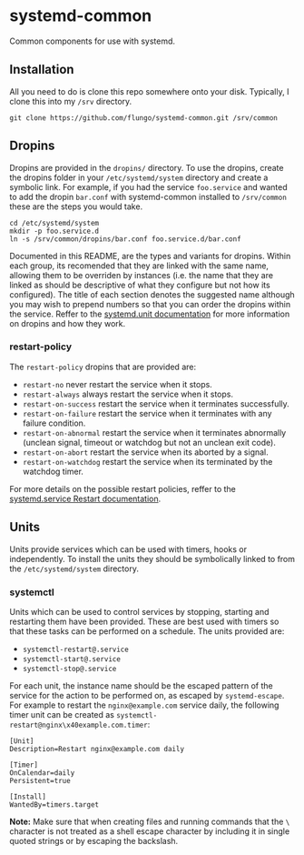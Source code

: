 # systemd-common

Common components for use with systemd.

## Installation

All you need to do is clone this repo somewhere onto your disk. Typically, I clone this into my `/srv` directory.

```
git clone https://github.com/flungo/systemd-common.git /srv/common
```

## Dropins

Dropins are provided in the `dropins/` directory. To use the dropins, create the dropins folder in your `/etc/systemd/system` directory and create a symbolic link. For example, if you had the service `foo.service` and wanted to add the dropin `bar.conf` with systemd-common installed to `/srv/common` these are the steps you would take.

```
cd /etc/systemd/system
mkdir -p foo.service.d
ln -s /srv/common/dropins/bar.conf foo.service.d/bar.conf
```

Documented in this README, are the types and variants for dropins. Within each group, its recomended that they are linked with the same name, allowing them to be overriden by instances (i.e. the name that they are linked as should be descriptive of what they configure but not how its configured). The title of each section denotes the suggested name although you may wish to prepend numbers so that you can order the dropins within the service. Reffer to the [systemd.unit documentation](https://www.freedesktop.org/software/systemd/man/systemd.unit.html) for more information on dropins and how they work.

### restart-policy

The `restart-policy` dropins that are provided are:

- `restart-no` never restart the service when it stops.
- `restart-always` always restart the service when it stops.
- `restart-on-success` restart the service when it terminates successfully.
- `restart-on-failure` restart the service when it terminates with any failure condition.
- `restart-on-abnormal` restart the service when it terminates abnormally (unclean signal, timeout or watchdog but not an unclean exit code).
- `restart-on-abort` restart the service when its aborted by a signal.
- `restart-on-watchdog` restart the service when its terminated by the watchdog timer.

For more details on the possible restart policies, reffer to the [systemd.service Restart documentation](https://www.freedesktop.org/software/systemd/man/systemd.service.html#Restart=).

## Units

Units provide services which can be used with timers, hooks or independently. To install the units they should be symbolically linked to from the `/etc/systemd/system` directory.

### systemctl

Units which can be used to control services by stopping, starting and restarting them have been provided. These are best used with timers so that these tasks can be performed on a schedule. The units provided are:

- `systemctl-restart@.service`
- `systemctl-start@.service`
- `systemctl-stop@.service`

For each unit, the instance name should be the escaped pattern of the service for the action to be performed on, as escaped by `systemd-escape`. For example to restart the `nginx@example.com` service daily, the following timer unit can be created as `systemctl-restart@nginx\x40example.com.timer`:

```
[Unit]
Description=Restart nginx@example.com daily

[Timer]
OnCalendar=daily
Persistent=true

[Install]
WantedBy=timers.target
```

**Note:** Make sure that when creating files and running commands that the `\` character is not treated as a shell escape character by including it in single quoted strings or by escaping the backslash.

